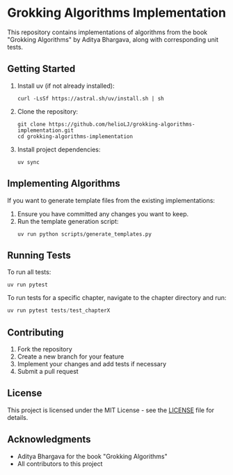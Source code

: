 # Grokking Algorithms Implementation

This repository contains implementations of algorithms from the book "Grokking Algorithms" by Aditya Bhargava, along with corresponding unit tests.


## Getting Started

1. Install uv (if not already installed):
   ```
   curl -LsSf https://astral.sh/uv/install.sh | sh
   ```

2. Clone the repository:
   ```
   git clone https://github.com/helioLJ/grokking-algorithms-implementation.git
   cd grokking-algorithms-implementation
   ```

3. Install project dependencies:
   ```
   uv sync
   ```

## Implementing Algorithms

If you want to generate template files from the existing implementations:

1. Ensure you have committed any changes you want to keep.
2. Run the template generation script:
   ```
   uv run python scripts/generate_templates.py
   ```

## Running Tests

To run all tests:
```
uv run pytest
```

To run tests for a specific chapter, navigate to the chapter directory and run:
```python
uv run pytest tests/test_chapterX
```

## Contributing

1. Fork the repository
2. Create a new branch for your feature
3. Implement your changes and add tests if necessary
4. Submit a pull request

## License

This project is licensed under the MIT License - see the [LICENSE](LICENSE) file for details.

## Acknowledgments

- Aditya Bhargava for the book "Grokking Algorithms"
- All contributors to this project